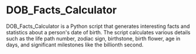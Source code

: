 # DOB_Facts_Calculator
DOB_Facts_Calculator is a Python script that generates interesting facts and statistics about a person's date of birth. The script calculates various details such as the life path number, zodiac sign, birthstone, birth flower, age in days, and significant milestones like the billionth second.

